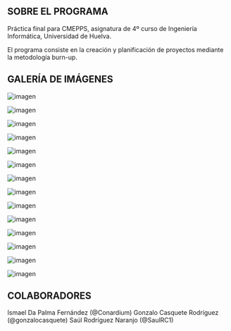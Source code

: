 SOBRE EL PROGRAMA
-------------------------------------------------------
Práctica final para CMEPPS, asignatura de 4º curso de Ingeniería Informática, Universidad de Huelva.

El programa consiste en la creación y planificación de proyectos mediante la metodología burn-up.

GALERÍA DE IMÁGENES
------------------------------------------------------
![imagen](https://user-images.githubusercontent.com/91340866/210922146-b13dad19-25a7-43ac-ae5f-92f64f49d9d0.png)

![imagen](https://user-images.githubusercontent.com/91340866/211205637-fb691b49-d216-44a4-bf5e-3047aaa267a3.png)

![imagen](https://user-images.githubusercontent.com/91340866/210922220-81da3897-39cf-451f-a587-571b5ab43cd2.png)

![imagen](https://user-images.githubusercontent.com/91340866/210922374-5ec1d53c-a26f-4018-b570-94f2a27c988e.png)

![imagen](https://user-images.githubusercontent.com/91340866/210922420-7d44238d-3f9c-432f-b99e-2e04373e6661.png)

![imagen](https://user-images.githubusercontent.com/91340866/210922505-c5a74f98-aa6d-4652-9ea8-4412085ab333.png)

![imagen](https://user-images.githubusercontent.com/91340866/210922589-ee270923-a2f0-400f-aa53-c715f9529bd8.png)

![imagen](https://user-images.githubusercontent.com/91340866/210922633-b9aa1a99-00af-4b6c-b9d3-aaee35364fbd.png)

![imagen](https://user-images.githubusercontent.com/91340866/210922664-27ed9543-2f12-437b-a984-3edff394d755.png)

![imagen](https://user-images.githubusercontent.com/91340866/210922689-bb12b1ad-ba87-443a-a937-e04de2bcc2de.png)

![imagen](https://user-images.githubusercontent.com/91340866/210922716-2c9648ee-43b1-4715-9167-eebfd0244433.png)

![imagen](https://user-images.githubusercontent.com/91340866/210922755-6a19995a-c84c-4836-832d-7e5348e6559e.png)

![imagen](https://user-images.githubusercontent.com/91340866/210922799-0355a13d-ab3d-4c4d-ac96-c734d73a8d64.png)

![imagen](https://user-images.githubusercontent.com/91340866/210922839-d7dc4fd2-bbbb-4440-b378-9eeda125cf8c.png)

COLABORADORES
------------------------------------------------------
Ismael Da Palma Fernández (@Conardium) 
Gonzalo Casquete Rodríguez (@gonzalocasquete)
Saúl Rodríguez Naranjo (@SaulRC1) 

